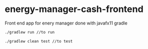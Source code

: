 # energy-manager-cash-frontend
Front end app for enery manager done with javafx11 gradle

```bash
./gradlew run //to run
```

```bash
./gradlew clean test //to test
```
